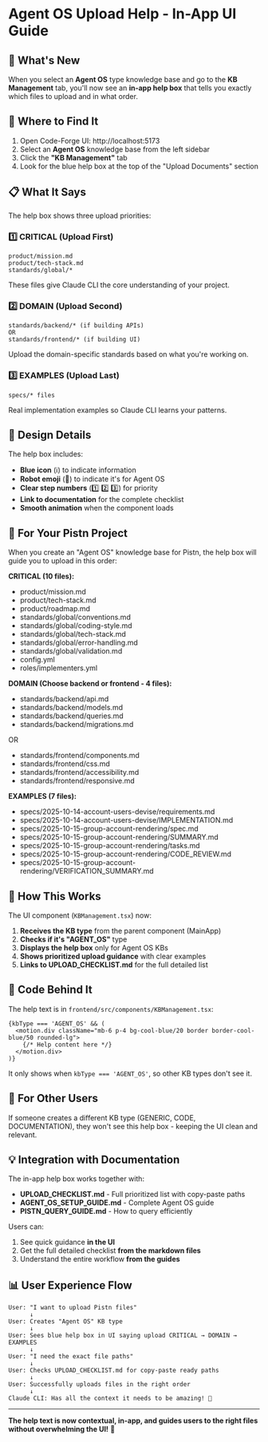 # Agent OS Upload Help - In-App UI Guide

## 🎯 What's New

When you select an **Agent OS** type knowledge base and go to the **KB Management** tab, you'll now see an **in-app help box** that tells you exactly which files to upload and in what order.

## 📍 Where to Find It

1. Open Code-Forge UI: http://localhost:5173
2. Select an **Agent OS** knowledge base from the left sidebar
3. Click the **"KB Management"** tab
4. Look for the blue help box at the top of the "Upload Documents" section

## 📋 What It Says

The help box shows three upload priorities:

### 1️⃣ CRITICAL (Upload First)
```
product/mission.md
product/tech-stack.md
standards/global/*
```
These files give Claude CLI the core understanding of your project.

### 2️⃣ DOMAIN (Upload Second)
```
standards/backend/* (if building APIs)
OR
standards/frontend/* (if building UI)
```
Upload the domain-specific standards based on what you're working on.

### 3️⃣ EXAMPLES (Upload Last)
```
specs/* files
```
Real implementation examples so Claude CLI learns your patterns.

## 🎨 Design Details

The help box includes:
- **Blue icon** (ℹ️) to indicate information
- **Robot emoji** (🤖) to indicate it's for Agent OS
- **Clear step numbers** (1️⃣ 2️⃣ 3️⃣) for priority
- **Link to documentation** for the complete checklist
- **Smooth animation** when the component loads

## 📁 For Your Pistn Project

When you create an "Agent OS" knowledge base for Pistn, the help box will guide you to upload in this order:

**CRITICAL (10 files):**
- product/mission.md
- product/tech-stack.md
- product/roadmap.md
- standards/global/conventions.md
- standards/global/coding-style.md
- standards/global/tech-stack.md
- standards/global/error-handling.md
- standards/global/validation.md
- config.yml
- roles/implementers.yml

**DOMAIN (Choose backend or frontend - 4 files):**
- standards/backend/api.md
- standards/backend/models.md
- standards/backend/queries.md
- standards/backend/migrations.md

OR

- standards/frontend/components.md
- standards/frontend/css.md
- standards/frontend/accessibility.md
- standards/frontend/responsive.md

**EXAMPLES (7 files):**
- specs/2025-10-14-account-users-devise/requirements.md
- specs/2025-10-14-account-users-devise/IMPLEMENTATION.md
- specs/2025-10-15-group-account-rendering/spec.md
- specs/2025-10-15-group-account-rendering/SUMMARY.md
- specs/2025-10-15-group-account-rendering/tasks.md
- specs/2025-10-15-group-account-rendering/CODE_REVIEW.md
- specs/2025-10-15-group-account-rendering/VERIFICATION_SUMMARY.md

## 🔄 How This Works

The UI component (`KBManagement.tsx`) now:

1. **Receives the KB type** from the parent component (MainApp)
2. **Checks if it's "AGENT_OS"** type
3. **Displays the help box** only for Agent OS KBs
4. **Shows prioritized upload guidance** with clear examples
5. **Links to UPLOAD_CHECKLIST.md** for the full detailed list

## 📝 Code Behind It

The help text is in `frontend/src/components/KBManagement.tsx`:

```tsx
{kbType === 'AGENT_OS' && (
  <motion.div className="mb-6 p-4 bg-cool-blue/20 border border-cool-blue/50 rounded-lg">
    {/* Help content here */}
  </motion.div>
)}
```

It only shows when `kbType === 'AGENT_OS'`, so other KB types don't see it.

## 🚀 For Other Users

If someone creates a different KB type (GENERIC, CODE, DOCUMENTATION), they won't see this help box - keeping the UI clean and relevant.

## 💡 Integration with Documentation

The in-app help box works together with:
- **UPLOAD_CHECKLIST.md** - Full prioritized list with copy-paste paths
- **AGENT_OS_SETUP_GUIDE.md** - Complete Agent OS guide
- **PISTN_QUERY_GUIDE.md** - How to query efficiently

Users can:
1. See quick guidance **in the UI**
2. Get the full detailed checklist **from the markdown files**
3. Understand the entire workflow **from the guides**

## 📊 User Experience Flow

```
User: "I want to upload Pistn files"
      ↓
User: Creates "Agent OS" KB type
      ↓
User: Sees blue help box in UI saying upload CRITICAL → DOMAIN → EXAMPLES
      ↓
User: "I need the exact file paths"
      ↓
User: Checks UPLOAD_CHECKLIST.md for copy-paste ready paths
      ↓
User: Successfully uploads files in the right order
      ↓
Claude CLI: Has all the context it needs to be amazing! 🚀
```

---

**The help text is now contextual, in-app, and guides users to the right files without overwhelming the UI!** 🎯